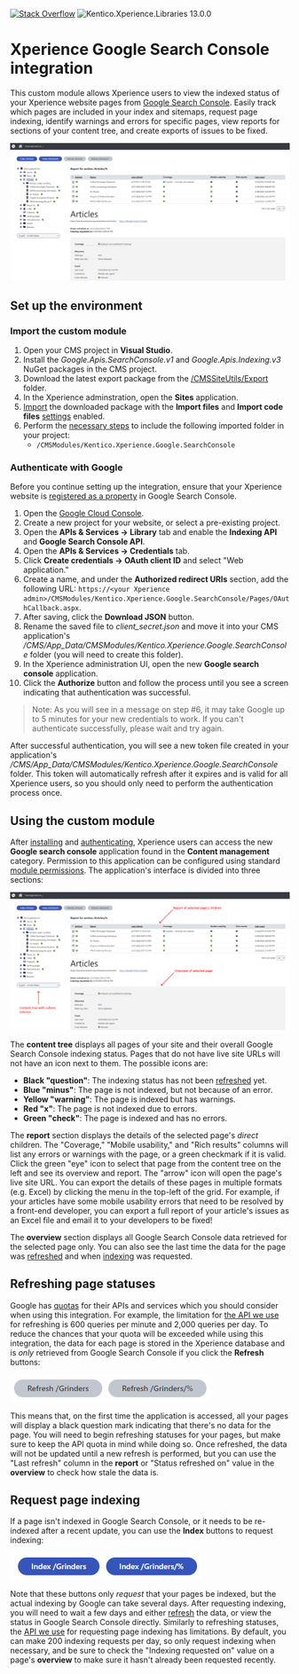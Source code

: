 [![Stack Overflow](https://img.shields.io/badge/Stack%20Overflow-ASK%20NOW-FE7A16.svg?logo=stackoverflow&logoColor=white)](https://stackoverflow.com/tags/kentico) ![Kentico.Xperience.Libraries 13.0.0](https://img.shields.io/badge/Kentico.Xperience.Libraries-v13.0.0-orange)

# Xperience Google Search Console integration

This custom module allows Xperience users to view the indexed status of your Xperience website pages from [Google Search Console](https://search.google.com/search-console/about). Easily track which pages are included in your index and sitemaps, request page indexing, identify warnings and errors for specific pages, view reports for sections of your content tree, and create exports of issues to be fixed.

![Main screenshot](/Assets/mainscreenshot.png)

## Set up the environment

### Import the custom module

1. Open your CMS project in __Visual Studio__.
1. Install the _Google.Apis.SearchConsole.v1_ and _Google.Apis.Indexing.v3_ NuGet packages in the CMS project.
1. Download the latest export package from the [/CMSSiteUtils/Export](/CMSSiteUtils/Export) folder.
1. In the Xperience adminstration, open the __Sites__ application.
1. [Import](https://docs.xperience.io/deploying-websites/exporting-and-importing-sites/importing-a-site-or-objects) the downloaded package with the __Import files__ and __Import code files__ [settings](https://docs.xperience.io/deploying-websites/exporting-and-importing-sites/importing-a-site-or-objects#Importingasiteorobjects-Import-Objectselectionsettings) enabled.
1. Perform the [necessary steps](https://docs.xperience.io/deploying-websites/exporting-and-importing-sites/importing-a-site-or-objects#Importingasiteorobjects-Importingpackageswithfiles) to include the following imported folder in your project:
   - `/CMSModules/Kentico.Xperience.Google.SearchConsole`

### Authenticate with Google

Before you continue setting up the integration, ensure that your Xperience website is [registered as a property](https://support.google.com/webmasters/answer/34592) in Google Search Console.

1. Open the [Google Cloud Console](https://console.developers.google.com/).
1. Create a new project for your website, or select a pre-existing project.
1. Open the __APIs & Services → Library__ tab and enable the __Indexing API__ and __Google Search Console API__.
1. Open the __APIs & Services → Credentials__ tab.
1. Click __Create credentials → OAuth client ID__ and select "Web application."
1. Create a name, and under the __Authorized redirect URIs__ section, add the following URL: `https://<your Xperience admin>/CMSModules/Kentico.Xperience.Google.SearchConsole/Pages/OAuthCallback.aspx`.
1. After saving, click the __Download JSON__ button.
1. Rename the saved file to _client\_secret.json_ and move it into your CMS application's _/CMS/App_Data/CMSModules/Kentico.Xperience.Google.SearchConsole_ folder (you will need to create this folder).
1. In the Xperience administration UI, open the new __Google search console__ application.
1. Click the __Authorize__ button and follow the process until you see a screen indicating that authentication was successful.

> Note: As you will see in a message on step #6, it may take Google up to 5 minutes for your new credentials to work. If you can't authenticate successfully, please wait and try again.

After successful authentication, you will see a new token file created in your application's  _/CMS/App_Data/CMSModules/Kentico.Xperience.Google.SearchConsole_ folder. This token will automatically refresh after it expires and is valid for all Xperience users, so you should only need to perform the authentication process once.

## Using the custom module

After [installing](#import-the-custom-module) and [authenticating](#authenticate-with-google), Xperience users can access the new __Google search console__ application found in the __Content management__ category. Permission to this application can be configured using standard [module permissions](https://docs.xperience.io/managing-users/configuring-permissions). The application's interface is divided into three sections:

![Module sections](/Assets/modulesections.png)

The __content tree__ displays all pages of your site and their overall Google Search Console indexing status. Pages that do not have live site URLs will not have an icon next to them. The possible icons are:

- __Black "question"__: The indexing status has not been [refreshed](#refreshing-page-statuses) yet.
- __Blue "minus"__: The page is not indexed, but not because of an error.
- __Yellow "warning"__: The page is indexed but has warnings.
- __Red "x"__: The page is not indexed due to errors.
- __Green "check"__: The page is indexed and has no errors.

The __report__ section displays the details of the selected page's _direct_ children. The "Coverage," "Mobile usability," and "Rich results" columns will list any errors or warnings with the page, or a green checkmark if it is valid. Click the green "eye" icon to select that page from the content tree on the left and see its overview and report. The "arrow" icon will open the page's live site URL. You can export the details of these pages in multiple formats (e.g. Excel) by clicking the menu in the top-left of the grid. For example, if your articles have some mobile usability errors that need to be resolved by a front-end developer, you can export a full report of your article's issues as an Excel file and email it to your developers to be fixed!

The __overview__ section displays all Google Search Console data retrieved for the selected page only. You can also see the last time the data for the page was [refreshed](#refreshing-page-statuses) and when [indexing](#request-page-indexing) was requested.

## Refreshing page statuses

Google has [quotas](https://cloud.google.com/docs/quota) for their APIs and services which you should consider when using this integration. For example, the limitation for [the API we use](https://developers.google.com/webmaster-tools/limits#url-inspection) for refreshing is 600 queries per minute and 2,000 queries per day. To reduce the chances that your quota will be exceeded while using this integration, the data for each page is stored in the Xperience database and is _only_ retrieved from Google Search Console if you click the __Refresh__ buttons:

![Buttons](/Assets/refreshbuttons.png)

This means that, on the first time the application is accessed, all your pages will display a black question mark indicating that there's no data for the page. You will need to begin refreshing statuses for your pages, but make sure to keep the API quota in mind while doing so. Once refreshed, the data will not be updated until a new refresh is performed, but you can use the "Last refresh" column in the __report__ or "Status refreshed on" value in the __overview__ to check how stale the data is.

## Request page indexing

If a page isn't indexed in Google Search Console, or it needs to be re-indexed after a recent update, you can use the __Index__ buttons to request indexing:

![Index buttons](/Assets/indexbuttons.png)

Note that these buttons only _request_ that your pages be indexed, but the actual indexing by Google can take several days. After requesting indexing, you will need to wait a few days and either [refresh](#refreshing-page-statuses) the data, or view the status in Google Search Console directly. Similarly to refreshing statuses, the [API we use](https://developers.google.com/search/apis/indexing-api/v3/quota-pricing) for requesting page indexing has limitations. By default, you can make 200 indexing requests per day, so only request indexing when necessary, and be sure to check the "Indexing requested on" value on a page's __overview__ to make sure it hasn't already been requested recently.